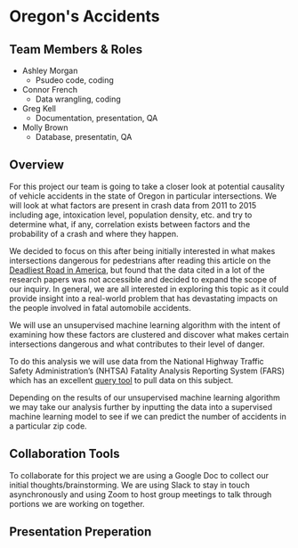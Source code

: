 # Oregon's Accidents

## Team Members & Roles
- Ashley Morgan
    - Psudeo code, coding
- Connor French
    - Data wrangling, coding
- Greg Kell
    - Documentation, presentation, QA
- Molly Brown
    - Database, presentatin, QA


## Overview
For this project our team is going to take a closer look at potential causality of vehicle accidents in the state of Oregon in particular intersections. We will look at what factors are present in crash data from 2011 to 2015 including age, intoxication level, population density, etc. and try to determine what, if any, correlation exists between factors and the probability of a crash and where they happen.

We decided to focus on this after being initially interested in what makes intersections dangerous for pedestrians after reading this article on the <a href="https://www.google.com/url?q=https://www.vox.com/23178764/florida-us19-deadliest-pedestrian-fatality-crisis?fbclid%3DIwAR01wf7MAKZq0WSfzcHIXdFbYVJIQZu4Tfx4n5NoxRreMgKYhDvdrX1_LmQ&sa=D&source=docs&ust=1660099190520573&usg=AOvVaw1brG1VsDvkzz6zmrkaunKn">Deadliest Road in America</a>, but found that the data cited in a lot of the research papers was not accessible and decided to expand the scope of our inquiry. In general, we are all interested in exploring this topic as it could provide insight into a real-world problem that has devastating impacts on the people involved in fatal automobile accidents.

We will use an unsupervised machine learning algorithm with the intent of examining how these factors are clustered and discover what makes certain intersections dangerous and what contributes to their level of danger.

To do this analysis we will use data from the National Highway Traffic Safety Administration’s (NHTSA) Fatality Analysis Reporting System (FARS) which has an excellent <a href="https://www.google.com/url?q=https://cdan.dot.gov/query&sa=D&source=docs&ust=1660099224827534&usg=AOvVaw20YALS4-fo7wnJHcGq-CRR">query tool</a> to pull data on this subject. 

Depending on the results of our unsupervised machine learning algorithm we may take our analysis further by inputting the data into a supervised machine learning model to see if we can predict the number of accidents in a particular zip code.


## Collaboration Tools
To collaborate for this project we are using a Google Doc to collect our initial thoughts/brainstorming. We are using Slack to stay in touch asynchronously and using Zoom to host group meetings to talk through portions we are working on together.


## Presentation Preperation
